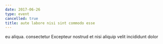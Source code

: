 ```yaml
---
date: 2017-06-26
type: event
cancelled: true
title: aute labore nisi sint commodo esse
---
```

eu aliqua. consectetur Excepteur nostrud et nisi aliquip velit incididunt dolor